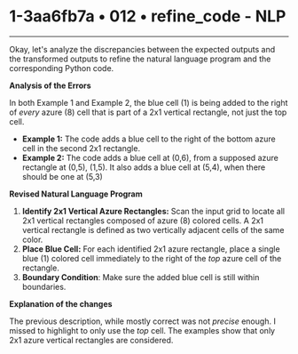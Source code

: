 # 1-3aa6fb7a • 012 • refine_code - NLP

---
Okay, let's analyze the discrepancies between the expected outputs and the transformed outputs to refine the natural language program and the corresponding Python code.

**Analysis of the Errors**

In both Example 1 and Example 2, the blue cell (1) is being added to the right of *every* azure (8) cell that is part of a 2x1 vertical rectangle, not just the top cell.

*   **Example 1:** The code adds a blue cell to the right of the bottom azure cell in the second 2x1 rectangle.
*   **Example 2:**
    The code adds a blue cell at (0,6), from a supposed azure rectangle at (0,5), (1,5). It also adds a blue cell at (5,4), when there should be one at (5,3)

**Revised Natural Language Program**

1.  **Identify 2x1 Vertical Azure Rectangles:** Scan the input grid to locate all 2x1 vertical rectangles composed of azure (8) colored cells. A 2x1 vertical rectangle is defined as two vertically adjacent cells of the same color.
2.  **Place Blue Cell:** For each identified 2x1 azure rectangle, place a single blue (1) colored cell immediately to the right of the *top* azure cell of the rectangle.
3. **Boundary Condition**: Make sure the added blue cell is still within boundaries.

**Explanation of the changes**

The previous description, while mostly correct was not *precise* enough. I missed to highlight to only use the *top* cell.
The examples show that only 2x1 azure vertical rectangles are considered.

